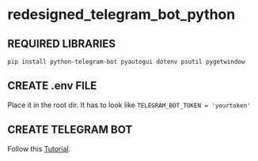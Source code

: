 # redesigned_telegram_bot_python

## REQUIRED LIBRARIES

``pip install python-telegram-bot pyautogui dotenv psutil pygetwindow``

## CREATE .env FILE

Place it in the root dir. It has to look like ``TELEGRAM_BOT_TOKEN = 'yourtoken'``

## CREATE TELEGRAM BOT
Follow this [Tutorial](https://www.alphr.com/telegram-create-bot/).
